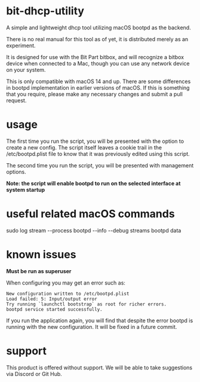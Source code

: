 # bit-dhcp-utility
A simple and lightweight dhcp tool utilizing macOS bootpd as the backend.

There is no real manual for this tool as of yet, it is distributed merely as an experiment.

It is designed for use with the Bit Part bitbox, and will recognize a bitbox device when connected to a Mac, though you can use any network device on your system.

This is only compatible with macOS 14 and up. There are some differences in bootpd implementation in earlier versions of macOS. If this is something that you require, please make any necessary changes and submit a pull request.

# usage
The first time you run the script, you will be presented with the option to create a new config. The script itself leaves a cookie trail in the /etc/bootpd.plist file to know that it was previously edited using this script. 

The second time you run the script, you will be presented with management options.

**Note: the script will enable bootpd to run on the selected interface at system startup**

# useful related macOS commands
sudo log stream --process bootpd --info --debug
streams bootpd data 

# known issues
**Must be run as superuser**

When configuring you may get an error such as:

```
New configuration written to /etc/bootpd.plist
Load failed: 5: Input/output error
Try running `launchctl bootstrap` as root for richer errors.
bootpd service started successfully.
```

If you run the application again, you will find that despite the error bootpd is running with the new configuration. It will be fixed in a future commit.

# support
This product is offered without support. We will be able to take suggestions via Discord or Git Hub.
